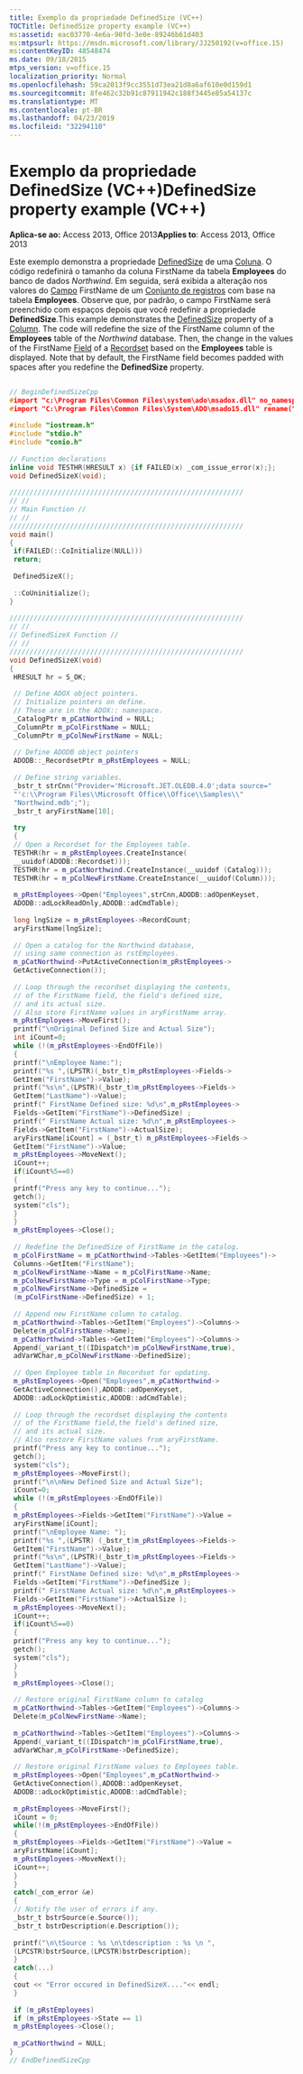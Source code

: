 ```yaml
---
title: Exemplo da propriedade DefinedSize (VC++)
TOCTitle: DefinedSize property example (VC++)
ms:assetid: eac03770-4e6a-90fd-3e0e-89246b61d403
ms:mtpsurl: https://msdn.microsoft.com/library/JJ250192(v=office.15)
ms:contentKeyID: 48548474
ms.date: 09/18/2015
mtps_version: v=office.15
localization_priority: Normal
ms.openlocfilehash: 59ca2013f9cc3551d73ea21d8a6af610e0d159d1
ms.sourcegitcommit: 8fe462c32b91c87911942c188f3445e85a54137c
ms.translationtype: MT
ms.contentlocale: pt-BR
ms.lasthandoff: 04/23/2019
ms.locfileid: "32294110"
---
```

# <a name="definedsize-property-example-vc"></a><span data-ttu-id="b4d3e-102">Exemplo da propriedade DefinedSize (VC++)</span><span class="sxs-lookup"><span data-stu-id="b4d3e-102">DefinedSize property example (VC++)</span></span>


<span data-ttu-id="b4d3e-103">**Aplica-se ao:** Access 2013, Office 2013</span><span class="sxs-lookup"><span data-stu-id="b4d3e-103">**Applies to**: Access 2013, Office 2013</span></span>

<span data-ttu-id="b4d3e-p101">Este exemplo demonstra a propriedade [DefinedSize](definedsize-property-adox.md) de uma [Coluna](column-object-adox.md). O código redefinirá o tamanho da coluna FirstName da tabela **Employees** do banco de dados *Northwind*. Em seguida, será exibida a alteração nos valores do [Campo](field-object-ado.md) FirstName de um [Conjunto de registros](recordset-object-ado.md) com base na tabela **Employees**. Observe que, por padrão, o campo FirstName será preenchido com espaços depois que você redefinir a propriedade **DefinedSize**.</span><span class="sxs-lookup"><span data-stu-id="b4d3e-p101">This example demonstrates the [DefinedSize](definedsize-property-adox.md) property of a [Column](column-object-adox.md). The code will redefine the size of the FirstName column of the **Employees** table of the *Northwind* database. Then, the change in the values of the FirstName [Field](field-object-ado.md) of a [Recordset](recordset-object-ado.md) based on the **Employees** table is displayed. Note that by default, the FirstName field becomes padded with spaces after you redefine the **DefinedSize** property.</span></span>

```cpp 
 
// BeginDefinedSizeCpp 
#import "c:\Program Files\Common Files\system\ado\msadox.dll" no_namespace 
#import "C:\Program Files\Common Files\System\ADO\msado15.dll" rename("EOF", "EndOfFile") 
 
#include "iostream.h" 
#include "stdio.h" 
#include "conio.h" 
 
// Function declarations 
inline void TESTHR(HRESULT x) {if FAILED(x) _com_issue_error(x);}; 
void DefinedSizeX(void); 
 
////////////////////////////////////////////////////////// 
// // 
// Main Function // 
// // 
////////////////////////////////////////////////////////// 
void main() 
{ 
 if(FAILED(::CoInitialize(NULL))) 
 return; 
 
 DefinedSizeX(); 
 
 ::CoUninitialize(); 
} 
 
////////////////////////////////////////////////////////// 
// // 
// DefinedSizeX Function // 
// // 
////////////////////////////////////////////////////////// 
void DefinedSizeX(void) 
{ 
 HRESULT hr = S_OK; 
 
 // Define ADOX object pointers. 
 // Initialize pointers on define. 
 // These are in the ADOX:: namespace. 
 _CatalogPtr m_pCatNorthwind = NULL; 
 _ColumnPtr m_pColFirstName = NULL; 
 _ColumnPtr m_pColNewFirstName = NULL; 
 
 // Define ADODB object pointers 
 ADODB::_RecordsetPtr m_pRstEmployees = NULL; 
 
 // Define string variables. 
 _bstr_t strCnn("Provider='Microsoft.JET.OLEDB.4.0';data source=" 
 "'c:\\Program Files\\Microsoft Office\\Office\\Samples\\" 
 "Northwind.mdb';"); 
 _bstr_t aryFirstName[10]; 
 
 try 
 { 
 // Open a Recordset for the Employees table. 
 TESTHR(hr = m_pRstEmployees.CreateInstance( 
 __uuidof(ADODB::Recordset))); 
 TESTHR(hr = m_pCatNorthwind.CreateInstance(__uuidof (Catalog))); 
 TESTHR(hr = m_pColNewFirstName.CreateInstance(__uuidof(Column))); 
 
 m_pRstEmployees->Open("Employees",strCnn,ADODB::adOpenKeyset, 
 ADODB::adLockReadOnly,ADODB::adCmdTable); 
 
 long lngSize = m_pRstEmployees->RecordCount; 
 aryFirstName[lngSize]; 
 
 // Open a catalog for the Northwind database, 
 // using same connection as rstEmployees. 
 m_pCatNorthwind->PutActiveConnection(m_pRstEmployees-> 
 GetActiveConnection()); 
 
 // Loop through the recordset displaying the contents, 
 // of the FirstName field, the field's defined size, 
 // and its actual size. 
 // Also store FirstName values in aryFirstName array. 
 m_pRstEmployees->MoveFirst(); 
 printf("\nOriginal Defined Size and Actual Size"); 
 int iCount=0; 
 while (!(m_pRstEmployees->EndOfFile)) 
 { 
 printf("\nEmployee Name:"); 
 printf("%s ",(LPSTR)(_bstr_t)m_pRstEmployees->Fields-> 
 GetItem("FirstName")->Value); 
 printf("%s\n",(LPSTR)(_bstr_t)m_pRstEmployees->Fields-> 
 GetItem("LastName")->Value); 
 printf(" FirstName Defined size: %d\n",m_pRstEmployees-> 
 Fields->GetItem("FirstName")->DefinedSize) ; 
 printf(" FirstName Actual size: %d\n",m_pRstEmployees-> 
 Fields->GetItem("FirstName")->ActualSize); 
 aryFirstName[iCount] = (_bstr_t) m_pRstEmployees->Fields-> 
 GetItem("FirstName")->Value; 
 m_pRstEmployees->MoveNext(); 
 iCount++; 
 if(iCount%5==0) 
 { 
 printf("Press any key to continue..."); 
 getch(); 
 system("cls"); 
 } 
 } 
 m_pRstEmployees->Close(); 
 
 // Redefine the DefinedSize of FirstName in the catalog. 
 m_pColFirstName = m_pCatNorthwind->Tables->GetItem("Employees")-> 
 Columns->GetItem("FirstName"); 
 m_pColNewFirstName->Name = m_pColFirstName->Name; 
 m_pColNewFirstName->Type = m_pColFirstName->Type; 
 m_pColNewFirstName->DefinedSize = 
 (m_pColFirstName->DefinedSize) + 1; 
 
 // Append new FirstName column to catalog. 
 m_pCatNorthwind->Tables->GetItem("Employees")->Columns-> 
 Delete(m_pColFirstName->Name); 
 m_pCatNorthwind->Tables->GetItem("Employees")->Columns-> 
 Append(_variant_t((IDispatch*)m_pColNewFirstName,true), 
 adVarWChar,m_pColNewFirstName->DefinedSize); 
 
 // Open Employee table in Recordset for updating. 
 m_pRstEmployees->Open("Employees",m_pCatNorthwind-> 
 GetActiveConnection(),ADODB::adOpenKeyset, 
 ADODB::adLockOptimistic,ADODB::adCmdTable); 
 
 // Loop through the recordset displaying the contents 
 // of the FirstName field,the field's defined size, 
 // and its actual size. 
 // Also restore FirstName values from aryFirstName. 
 printf("Press any key to continue..."); 
 getch(); 
 system("cls"); 
 m_pRstEmployees->MoveFirst(); 
 printf("\n\nNew Defined Size and Actual Size"); 
 iCount=0; 
 while (!(m_pRstEmployees->EndOfFile)) 
 { 
 m_pRstEmployees->Fields->GetItem("FirstName")->Value = 
 aryFirstName[iCount]; 
 printf("\nEmployee Name: "); 
 printf("%s ",(LPSTR) (_bstr_t)m_pRstEmployees->Fields-> 
 GetItem("FirstName")->Value); 
 printf("%s\n",(LPSTR)(_bstr_t)m_pRstEmployees->Fields-> 
 GetItem("LastName")->Value); 
 printf(" FirstName Defined size: %d\n",m_pRstEmployees-> 
 Fields->GetItem("FirstName")->DefinedSize ); 
 printf(" FirstName Actual size: %d\n",m_pRstEmployees-> 
 Fields->GetItem("FirstName")->ActualSize ); 
 m_pRstEmployees->MoveNext(); 
 iCount++; 
 if(iCount%5==0) 
 { 
 printf("Press any key to continue..."); 
 getch(); 
 system("cls"); 
 } 
 } 
 m_pRstEmployees->Close(); 
 
 // Restore original FirstName column to catalog 
 m_pCatNorthwind->Tables->GetItem("Employees")->Columns-> 
 Delete(m_pColNewFirstName->Name); 
 
 m_pCatNorthwind->Tables->GetItem("Employees")->Columns-> 
 Append(_variant_t((IDispatch*)m_pColFirstName,true), 
 adVarWChar,m_pColFirstName->DefinedSize); 
 
 // Restore original FirstName values to Employees table. 
 m_pRstEmployees->Open("Employees",m_pCatNorthwind-> 
 GetActiveConnection(),ADODB::adOpenKeyset, 
 ADODB::adLockOptimistic,ADODB::adCmdTable); 
 
 m_pRstEmployees->MoveFirst(); 
 iCount = 0; 
 while(!(m_pRstEmployees->EndOfFile)) 
 { 
 m_pRstEmployees->Fields->GetItem("FirstName")->Value = 
 aryFirstName[iCount]; 
 m_pRstEmployees->MoveNext(); 
 iCount++; 
 } 
 } 
 catch(_com_error &e) 
 { 
 // Notify the user of errors if any. 
 _bstr_t bstrSource(e.Source()); 
 _bstr_t bstrDescription(e.Description()); 
 
 printf("\n\tSource : %s \n\tdescription : %s \n ", 
 (LPCSTR)bstrSource,(LPCSTR)bstrDescription); 
 } 
 catch(...) 
 { 
 cout << "Error occured in DefinedSizeX...."<< endl; 
 } 
 
 if (m_pRstEmployees) 
 if (m_pRstEmployees->State == 1) 
 m_pRstEmployees->Close(); 
 
 m_pCatNorthwind = NULL; 
} 
// EndDefinedSizeCpp 
```


